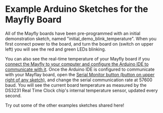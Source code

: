 Example Arduino Sketches for the Mayfly Board
==============

All of the Mayfly boards have been pre-programmed with an initial demonstration sketch, named "initial\_demo\_blink_temperature".  When you first connect power to the board, and turn the board on (switch on upper left) you will see the red and green LEDs blinking.

You can also see the real-time temperature of your Mayfly board if you [connect the Mayfly to your computer and configure the Arduino IDE to communicate with it](https://github.com/EnviroDIY/Arduino_boards). Once the Arduino IDE is configured to communicate with your Mayflay board, open the [Serial Monitor button (button on upper right of any sketch)](https://lh6.googleusercontent.com/GO9HQ1q3v4ho-H7ZqP55cQ4o_nLdyYpkCauIWOvN5xrQAMNIfgeiu_LiRTfAN2yruvjBLGMNrACzWffwhlM5ADSem35dDPpI9Mj5WWN-l8YSizSh-3HwvPEwtzAo3o0ZZjJgAyw), and change the serial communication rate at 57600 baud. You will see the current board temperature as measured by the DS3231 Real Time Clock chip's internal temperature sensor, updated every second.

Try out some of the other examples sketches shared here!
